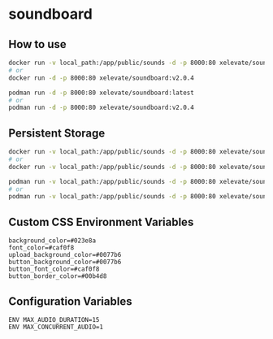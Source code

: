 # soundboard

## How to use

```bash
docker run -v local_path:/app/public/sounds -d -p 8000:80 xelevate/soundboard:latest
# or
docker run -d -p 8000:80 xelevate/soundboard:v2.0.4
```

```bash
podman run -d -p 8000:80 xelevate/soundboard:latest
# or
podman run -d -p 8000:80 xelevate/soundboard:v2.0.4
```

## Persistent Storage

```bash
docker run -v local_path:/app/public/sounds -d -p 8000:80 xelevate/soundboard:latest
# or
docker run -v local_path:/app/public/sounds -d -p 8000:80 xelevate/soundboard:v2.0.4
```

```bash
podman run -v local_path:/app/public/sounds -d -p 8000:80 xelevate/soundboard:latest
# or
podman run -v local_path:/app/public/sounds -d -p 8000:80 xelevate/soundboard:v2.0.4
```

## Custom CSS Environment Variables

```
background_color=#023e8a
font_color=#caf0f8
upload_background_color=#0077b6
button_background_color=#0077b6
button_font_color=#caf0f8
button_border_color=#00b4d8
```

## Configuration Variables

```
ENV MAX_AUDIO_DURATION=15
ENV MAX_CONCURRENT_AUDIO=1
```
